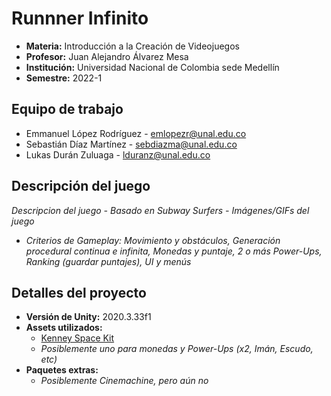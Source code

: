 # Runnner Infinito
- **Materia:** Introducción a la Creación de Videojuegos
- **Profesor:** Juan Alejandro Álvarez Mesa
- **Institución:** Universidad Nacional de Colombia sede Medellín
- **Semestre:** 2022-1

## Equipo de trabajo
- Emmanuel López Rodríguez - [emlopezr@unal.edu.co](mailto:emlopezr@unal.edu.co)
- Sebastián Díaz Martínez - [sebdiazma@unal.edu.co](mailto:sebdiazma@unal.edu.co)
- Lukas Durán Zuluaga - [lduranz@unal.edu.co](mailto:lduranz@unal.edu.co)

## Descripción del juego
*Descripcion del juego - Basado en Subway Surfers - Imágenes/GIFs del juego*
- *Criterios de Gameplay: Movimiento y obstáculos, Generación procedural continua e infinita, Monedas y puntaje, 2 o más Power-Ups, Ranking (guardar puntajes), UI y menús*

## Detalles del proyecto
- **Versión de Unity:** 2020.3.33f1
- **Assets utilizados:**
  - [Kenney Space Kit](https://www.kenney.nl/assets/space-kit)
  - *Posiblemente uno para monedas y Power-Ups (x2, Imán, Escudo, etc)*
- **Paquetes extras:**
  - *Posiblemente Cinemachine, pero aún no*
